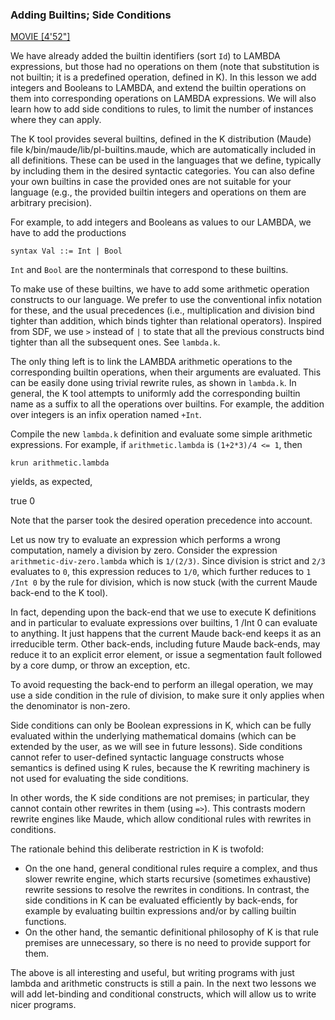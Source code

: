 ### Adding Builtins; Side Conditions

[MOVIE [4'52"]](http://youtu.be/T1aI04q3l9U)

We have already added the builtin identifiers (sort `Id`) to LAMBDA expressions,
but those had no operations on them (note that substitution is not builtin; it
is a predefined operation, defined in K).  In this lesson we add integers and
Booleans to LAMBDA, and extend the builtin operations on them into
corresponding operations on LAMBDA expressions.  We will also learn how to add
side conditions to rules, to limit the number of instances where they can
apply.

The K tool provides several builtins, defined in the K distribution (Maude)
file k/bin/maude/lib/pl-builtins.maude, which are automatically included in all
definitions.  These can be used in the languages that we define, typically by
including them in the desired syntactic categories.  You can also define your
own builtins in case the provided ones are not suitable for your language
(e.g., the provided builtin integers and operations on them are arbitrary
precision).

For example, to add integers and Booleans as values to our LAMBDA, we have to
add the productions

    syntax Val ::= Int | Bool

`Int` and `Bool` are the nonterminals that correspond to these builtins.

To make use of these builtins, we have to add some arithmetic operation
constructs to our language.  We prefer to use the conventional infix notation
for these, and the usual precedences (i.e., multiplication and division bind
tighter than addition, which binds tighter than relational operators).
Inspired from SDF, we use `>` instead of `|` to state that all the previous
constructs bind tighter than all the subsequent ones.  See `lambda.k`.

The only thing left is to link the LAMBDA arithmetic operations to the
corresponding builtin operations, when their arguments are evaluated.
This can be easily done using trivial rewrite rules, as shown in `lambda.k`.
In general, the K tool attempts to uniformly add the corresponding builtin
name as a suffix to all the operations over builtins.  For example, the
addition over integers is an infix operation named `+Int`.

Compile the new `lambda.k` definition and evaluate some simple arithmetic
expressions.  For example, if `arithmetic.lambda` is `(1+2*3)/4 <= 1`, then

    krun arithmetic.lambda

yields, as expected,

   <k>
    true
   </k>
   <nextId>
    0
   </nextId>

Note that the parser took the desired operation precedence into account.

Let us now try to evaluate an expression which performs a wrong computation,
namely a division by zero.  Consider the expression `arithmetic-div-zero.lambda`
which is `1/(2/3)`.  Since division is strict and `2/3` evaluates to `0`, this
expression reduces to `1/0`, which further reduces to `1 /Int 0` by the rule for
division, which is now stuck (with the current Maude back-end to the K tool).

In fact, depending upon the back-end that we use to execute K definitions and
in particular to evaluate expressions over builtins, 1 /Int 0 can evaluate to
anything.  It just happens that the current Maude back-end keeps it as an
irreducible term.  Other back-ends, including future Maude back-ends, may
reduce it to an explicit error element, or issue a segmentation fault followed
by a core dump, or throw an exception, etc.

To avoid requesting the back-end to perform an illegal operation, we may use a
side condition in the rule of division, to make sure it only applies when the
denominator is non-zero.

Side conditions can only be Boolean expressions in K, which can be fully
evaluated within the underlying mathematical domains (which can be extended by
the user, as we will see in future lessons).  Side conditions cannot refer to
user-defined syntactic language constructs whose semantics is defined using K
rules, because the K rewriting machinery is not used for evaluating the side
conditions.

In other words, the K side conditions are not premises; in particular, they
cannot contain other rewrites in them (using `=>`).  This contrasts modern
rewrite engines like Maude, which allow conditional rules with rewrites in
conditions.

The rationale behind this deliberate restriction in K is twofold:
- On the one hand, general conditional rules require a complex, and thus slower
rewrite engine, which starts recursive (sometimes exhaustive) rewrite sessions
to resolve the rewrites in conditions.  In contrast, the side conditions in K
can be evaluated efficiently by back-ends, for example by evaluating builtin
expressions and/or by calling builtin functions.
- On the other hand, the semantic definitional philosophy of K is that rule
premises are unnecessary, so there is no need to provide support for them.

The above is all interesting and useful, but writing programs with just lambda
and arithmetic constructs is still a pain.  In the next two lessons we will add
let-binding and conditional constructs, which will allow us to write nicer
programs.
